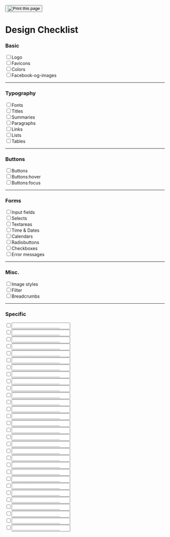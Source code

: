 <button class="button button--print" onClick="window.print()"><img src="assets/default/images/svg/print.svg" alt="Print this page"></button>

# Design Checklist

### Basic
<div class="form__entry"><input type="checkbox" name="checkboxgroup" id="checklist-1" class="form__field form__field--checkbox"><label for="checklist-1" class="form__label form__label--checkbox">Logo</label></div>
<div class="form__entry"><input type="checkbox" name="checkboxgroup" id="checklist-2" class="form__field form__field--checkbox"><label for="checklist-2" class="form__label form__label--checkbox">Favicons</label></div>
<div class="form__entry"><input type="checkbox" name="checkboxgroup" id="checklist-3" class="form__field form__field--checkbox"><label for="checklist-3" class="form__label form__label--checkbox">Colors</label></div>
<div class="form__entry"><input type="checkbox" name="checkboxgroup" id="checklist-4" class="form__field form__field--checkbox"><label for="checklist-4" class="form__label form__label--checkbox">Facebook-og-images</label></div>

---

### Typography
<div class="form__entry"><input type="checkbox" name="checkboxgroup" id="checklist-5" class="form__field form__field--checkbox"><label for="checklist-5" class="form__label form__label--checkbox">Fonts</label></div>
<div class="form__entry"><input type="checkbox" name="checkboxgroup" id="checklist-6" class="form__field form__field--checkbox"><label for="checklist-6" class="form__label form__label--checkbox">Titles</label></div>
<div class="form__entry"><input type="checkbox" name="checkboxgroup" id="checklist-7" class="form__field form__field--checkbox"><label for="checklist-7" class="form__label form__label--checkbox">Summaries</label></div>
<div class="form__entry"><input type="checkbox" name="checkboxgroup" id="checklist-8" class="form__field form__field--checkbox"><label for="checklist-8" class="form__label form__label--checkbox">Paragraphs</label></div>
<div class="form__entry"><input type="checkbox" name="checkboxgroup" id="checklist-9" class="form__field form__field--checkbox"><label for="checklist-9" class="form__label form__label--checkbox">Links</label></div>
<div class="form__entry"><input type="checkbox" name="checkboxgroup" id="checklist-10" class="form__field form__field--checkbox"><label for="checklist-10" class="form__label form__label--checkbox">Lists</label></div>
<div class="form__entry"><input type="checkbox" name="checkboxgroup" id="checklist-11" class="form__field form__field--checkbox"><label for="checklist-11" class="form__label form__label--checkbox">Tables</label></div>

---

### Buttons
<div class="form__entry"><input type="checkbox" name="checkboxgroup" id="checklist-12" class="form__field form__field--checkbox"><label for="checklist-12" class="form__label form__label--checkbox">Buttons</label></div>
<div class="form__entry"><input type="checkbox" name="checkboxgroup" id="checklist-13" class="form__field form__field--checkbox"><label for="checklist-13" class="form__label form__label--checkbox">Buttons:hover</label></div>
<div class="form__entry"><input type="checkbox" name="checkboxgroup" id="checklist-14" class="form__field form__field--checkbox"><label for="checklist-14" class="form__label form__label--checkbox">Buttons:focus</label></div>

---

### Forms
<div class="form__entry"><input type="checkbox" name="checkboxgroup" id="checklist-15" class="form__field form__field--checkbox"><label for="checklist-15" class="form__label form__label--checkbox">Input fields</label></div>
<div class="form__entry"><input type="checkbox" name="checkboxgroup" id="checklist-16" class="form__field form__field--checkbox"><label for="checklist-16" class="form__label form__label--checkbox">Selects</label></div>
<div class="form__entry"><input type="checkbox" name="checkboxgroup" id="checklist-17" class="form__field form__field--checkbox"><label for="checklist-17" class="form__label form__label--checkbox">Textareas</label></div>
<div class="form__entry"><input type="checkbox" name="checkboxgroup" id="checklist-18" class="form__field form__field--checkbox"><label for="checklist-18" class="form__label form__label--checkbox">Time &amp; Dates</label></div>
<div class="form__entry"><input type="checkbox" name="checkboxgroup" id="checklist-19" class="form__field form__field--checkbox"><label for="checklist-19" class="form__label form__label--checkbox">Calendars</label></div>
<div class="form__entry"><input type="checkbox" name="checkboxgroup" id="checklist-20" class="form__field form__field--checkbox"><label for="checklist-20" class="form__label form__label--checkbox">Radiobuttons</label></div>
<div class="form__entry"><input type="checkbox" name="checkboxgroup" id="checklist-21" class="form__field form__field--checkbox"><label for="checklist-21" class="form__label form__label--checkbox">Checkboxes</label></div>
<div class="form__entry"><input type="checkbox" name="checkboxgroup" id="checklist-22" class="form__field form__field--checkbox"><label for="checklist-22" class="form__label form__label--checkbox">Error messages</label></div>


---

### Misc.
<div class="form__entry"><input type="checkbox" name="checkboxgroup" id="checklist-23" class="form__field form__field--checkbox"><label for="checklist-23" class="form__label form__label--checkbox">Image styles</label></div>
<div class="form__entry"><input type="checkbox" name="checkboxgroup" id="checklist-24" class="form__field form__field--checkbox"><label for="checklist-24" class="form__label form__label--checkbox">Filter</label></div>
<div class="form__entry"><input type="checkbox" name="checkboxgroup" id="checklist-25" class="form__field form__field--checkbox"><label for="checklist-25" class="form__label form__label--checkbox">Breadcrumbs</label></div>


---

### Specific
<div class="form__entry"><input type="checkbox" name="checkboxgroup" id="checklist-26" class="form__field form__field--checkbox"><label for="checklist-26" class="form__label form__label--checkbox"><input type="text" class="form__field form__field--textbox" value="" placeholder="____________________" id="text-1"></label></div>
<div class="form__entry"><input type="checkbox" name="checkboxgroup" id="checklist-27" class="form__field form__field--checkbox"><label for="checklist-27" class="form__label form__label--checkbox"><input type="text" class="form__field form__field--textbox" value="" placeholder="____________________" id="text-2"></label></div>
<div class="form__entry"><input type="checkbox" name="checkboxgroup" id="checklist-28" class="form__field form__field--checkbox"><label for="checklist-28" class="form__label form__label--checkbox"><input type="text" class="form__field form__field--textbox" value="" placeholder="____________________" id="text-3"></label></div>
<div class="form__entry"><input type="checkbox" name="checkboxgroup" id="checklist-29" class="form__field form__field--checkbox"><label for="checklist-29" class="form__label form__label--checkbox"><input type="text" class="form__field form__field--textbox" value="" placeholder="____________________" id="text-4"></label></div>
<div class="form__entry"><input type="checkbox" name="checkboxgroup" id="checklist-30" class="form__field form__field--checkbox"><label for="checklist-30" class="form__label form__label--checkbox"><input type="text" class="form__field form__field--textbox" value="" placeholder="____________________" id="text-5"></label></div>
<div class="form__entry"><input type="checkbox" name="checkboxgroup" id="checklist-31" class="form__field form__field--checkbox"><label for="checklist-31" class="form__label form__label--checkbox"><input type="text" class="form__field form__field--textbox" value="" placeholder="____________________" id="text-6"></label></div>
<div class="form__entry"><input type="checkbox" name="checkboxgroup" id="checklist-32" class="form__field form__field--checkbox"><label for="checklist-32" class="form__label form__label--checkbox"><input type="text" class="form__field form__field--textbox" value="" placeholder="____________________" id="text-7"></label></div>
<div class="form__entry"><input type="checkbox" name="checkboxgroup" id="checklist-33" class="form__field form__field--checkbox"><label for="checklist-33" class="form__label form__label--checkbox"><input type="text" class="form__field form__field--textbox" value="" placeholder="____________________" id="text-8"></label></div>
<div class="form__entry"><input type="checkbox" name="checkboxgroup" id="checklist-34" class="form__field form__field--checkbox"><label for="checklist-34" class="form__label form__label--checkbox"><input type="text" class="form__field form__field--textbox" value="" placeholder="____________________" id="text-9"></label></div>
<div class="form__entry"><input type="checkbox" name="checkboxgroup" id="checklist-35" class="form__field form__field--checkbox"><label for="checklist-35" class="form__label form__label--checkbox"><input type="text" class="form__field form__field--textbox" value="" placeholder="____________________" id="text-10"></label></div>
<div class="form__entry"><input type="checkbox" name="checkboxgroup" id="checklist-36" class="form__field form__field--checkbox"><label for="checklist-36" class="form__label form__label--checkbox"><input type="text" class="form__field form__field--textbox" value="" placeholder="____________________" id="text-11"></label></div>
<div class="form__entry"><input type="checkbox" name="checkboxgroup" id="checklist-37" class="form__field form__field--checkbox"><label for="checklist-37" class="form__label form__label--checkbox"><input type="text" class="form__field form__field--textbox" value="" placeholder="____________________" id="text-12"></label></div>
<div class="form__entry"><input type="checkbox" name="checkboxgroup" id="checklist-38" class="form__field form__field--checkbox"><label for="checklist-38" class="form__label form__label--checkbox"><input type="text" class="form__field form__field--textbox" value="" placeholder="____________________" id="text-13"></label></div>
<div class="form__entry"><input type="checkbox" name="checkboxgroup" id="checklist-39" class="form__field form__field--checkbox"><label for="checklist-39" class="form__label form__label--checkbox"><input type="text" class="form__field form__field--textbox" value="" placeholder="____________________" id="text-14"></label></div>
<div class="form__entry"><input type="checkbox" name="checkboxgroup" id="checklist-40" class="form__field form__field--checkbox"><label for="checklist-40" class="form__label form__label--checkbox"><input type="text" class="form__field form__field--textbox" value="" placeholder="____________________" id="text-15"></label></div>
<div class="form__entry"><input type="checkbox" name="checkboxgroup" id="checklist-41" class="form__field form__field--checkbox"><label for="checklist-41" class="form__label form__label--checkbox"><input type="text" class="form__field form__field--textbox" value="" placeholder="____________________" id="text-16"></label></div>
<div class="form__entry"><input type="checkbox" name="checkboxgroup" id="checklist-42" class="form__field form__field--checkbox"><label for="checklist-42" class="form__label form__label--checkbox"><input type="text" class="form__field form__field--textbox" value="" placeholder="____________________" id="text-17"></label></div>
<div class="form__entry"><input type="checkbox" name="checkboxgroup" id="checklist-43" class="form__field form__field--checkbox"><label for="checklist-43" class="form__label form__label--checkbox"><input type="text" class="form__field form__field--textbox" value="" placeholder="____________________" id="text-18"></label></div>
<div class="form__entry"><input type="checkbox" name="checkboxgroup" id="checklist-44" class="form__field form__field--checkbox"><label for="checklist-44" class="form__label form__label--checkbox"><input type="text" class="form__field form__field--textbox" value="" placeholder="____________________" id="text-19"></label></div>
<div class="form__entry"><input type="checkbox" name="checkboxgroup" id="checklist-45" class="form__field form__field--checkbox"><label for="checklist-45" class="form__label form__label--checkbox"><input type="text" class="form__field form__field--textbox" value="" placeholder="____________________" id="text-20"></label></div>
<div class="form__entry"><input type="checkbox" name="checkboxgroup" id="checklist-46" class="form__field form__field--checkbox"><label for="checklist-46" class="form__label form__label--checkbox"><input type="text" class="form__field form__field--textbox" value="" placeholder="____________________" id="text-21"></label></div>
<div class="form__entry"><input type="checkbox" name="checkboxgroup" id="checklist-47" class="form__field form__field--checkbox"><label for="checklist-47" class="form__label form__label--checkbox"><input type="text" class="form__field form__field--textbox" value="" placeholder="____________________" id="text-22"></label></div>
<div class="form__entry"><input type="checkbox" name="checkboxgroup" id="checklist-48" class="form__field form__field--checkbox"><label for="checklist-48" class="form__label form__label--checkbox"><input type="text" class="form__field form__field--textbox" value="" placeholder="____________________" id="text-23"></label></div>
<div class="form__entry"><input type="checkbox" name="checkboxgroup" id="checklist-49" class="form__field form__field--checkbox"><label for="checklist-49" class="form__label form__label--checkbox"><input type="text" class="form__field form__field--textbox" value="" placeholder="____________________" id="text-24"></label></div>
<div class="form__entry"><input type="checkbox" name="checkboxgroup" id="checklist-50" class="form__field form__field--checkbox"><label for="checklist-50" class="form__label form__label--checkbox"><input type="text" class="form__field form__field--textbox" value="" placeholder="____________________" id="text-25"></label></div>
<div class="form__entry"><input type="checkbox" name="checkboxgroup" id="checklist-51" class="form__field form__field--checkbox"><label for="checklist-51" class="form__label form__label--checkbox"><input type="text" class="form__field form__field--textbox" value="" placeholder="____________________" id="text-26"></label></div>
<div class="form__entry"><input type="checkbox" name="checkboxgroup" id="checklist-52" class="form__field form__field--checkbox"><label for="checklist-52" class="form__label form__label--checkbox"><input type="text" class="form__field form__field--textbox" value="" placeholder="____________________" id="text-27"></label></div>
<div class="form__entry"><input type="checkbox" name="checkboxgroup" id="checklist-53" class="form__field form__field--checkbox"><label for="checklist-53" class="form__label form__label--checkbox"><input type="text" class="form__field form__field--textbox" value="" placeholder="____________________" id="text-28"></label></div>
<div class="form__entry"><input type="checkbox" name="checkboxgroup" id="checklist-54" class="form__field form__field--checkbox"><label for="checklist-54" class="form__label form__label--checkbox"><input type="text" class="form__field form__field--textbox" value="" placeholder="____________________" id="text-29"></label></div>
<div class="form__entry"><input type="checkbox" name="checkboxgroup" id="checklist-55" class="form__field form__field--checkbox"><label for="checklist-55" class="form__label form__label--checkbox"><input type="text" class="form__field form__field--textbox" value="" placeholder="____________________" id="text-30"></label></div>


<script type="text/javascript">
    // Local storage for checklist
    CheckBrowser();

    // forEach method, could be shipped as part of an Object Literal/Module
    var forEach = function (array, callback, scope) {
        for (var i = 0; i < array.length; i++) {
            callback.call(scope, i, array[i]); // passes back stuff we need
        }
    };

    var checkboxes = document.querySelectorAll('.form__field--checkbox');
    var textboxes = document.querySelectorAll('.form__field--textbox');


    forEach(checkboxes, function(index, node) {
        init(index, node, 'checked-', 'checklist-');
    });

    forEach(textboxes, function(index, node) {
        init(index, node, 'textbox-', 'text-');
    });


    function init(index, node, storage, elementId) {
        if(!localStorage.getItem(storage + (index+1))) {
            populateStorage(index, storage, elementId);
        } else {
            setCheck(index, storage, elementId);
        }

        if (elementId != "text-") {
            node.addEventListener('click', function (e) {
                populateStorage(index, storage, elementId);
            });
        } else {
            node.addEventListener('change', function (e) {
                populateStorage(index, storage, elementId);
            });
        }
    }


    function populateStorage(index, storage, elementId) {
        if (elementId === "text-") {
            localStorage.setItem(storage + (index+1), document.getElementById(elementId + (index+1)).value);
        } else {
            localStorage.setItem(storage + (index+1), document.getElementById(elementId + (index+1)).checked);
        }
        setCheck(index, storage, elementId);
    }

    function setCheck(index, storage, elementId) {
        var value = localStorage.getItem(storage + (index+1));

        if (elementId != "text-") {
            if( (localStorage.getItem(storage + (index+1))) === "true") {
                document.getElementById(elementId + (index+1)).checked = true;
            } else {
                document.getElementById(elementId + (index+1)).checked = false;
            }
        }

        if(elementId === "text-") {
            document.getElementById(elementId + (index+1)).value = value;
        }

    }

    // console.log(localStorage);

    // Check if localStorage is possible
    function CheckBrowser() {
        if ('localStorage' in window && window['localStorage'] !== null) {
            console.log('Local storage support');
            return true; // we can use localStorage object to store data
        } else {
            console.log('No support for local storage with this browser');
            return false;
        }
    }
</script>